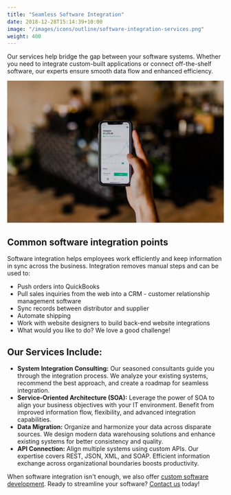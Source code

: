 ```yaml
---
title: "Seamless Software Integration"
date: 2018-12-28T15:14:39+10:00
image: "/images/icons/outline/software-integration-services.png"
weight: 400
---
```


Our services help bridge the gap between your software systems. Whether you need to integrate custom-built applications or connect off-the-shelf software, our experts ensure smooth data flow and enhanced efficiency.

![Accounting Services](/images/austin-distel-nGc5RT2HmF0-unsplash.jpg)

## Common software integration points

Software integration helps employees work efficiently and keep information in sync across the business. Integration removes manual steps and can be used to:

* Push orders into QuickBooks
* Pull sales inquiries from the web into a CRM - customer relationship management software
* Sync records between distributor and supplier
* Automate shipping
* Work with website designers to build back-end website integrations
* What would you like to do? We love a good challenge!

## Our Services Include:

* **System Integration Consulting:** Our seasoned consultants guide you through the integration process. We analyze your existing systems, recommend the best approach, and create a roadmap for seamless integration.
* **Service-Oriented Architecture (SOA):** Leverage the power of SOA to align your business objectives with your IT environment. Benefit from improved information flow, flexibility, and advanced integration capabilities.
* **Data Migration:** Organize and harmonize your data across disparate sources. We design modern data warehousing solutions and enhance existing systems for better consistency and quality.
* **API Connection:** Align multiple systems using custom APIs. Our expertise covers REST, JSON, XML, and SOAP. Efficient information exchange across organizational boundaries boosts productivity.

When software integration isn't enough, we also offer [custom software development](/software-services/development). Ready to streamline your software? [Contact us](/contact) today!
